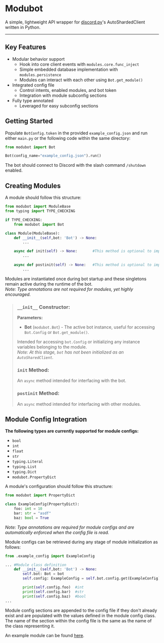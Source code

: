 # Modubot

A simple, lightweight API wrapper for [discord.py](https://github.com/Rapptz/discord.py)'s AutoShardedClient written in Python.

---

## Key Features
- Modular behavior support
    - Hook into core client events with `modules.core.func_inject`
    - Simple embedded database implementation with `modules.persistence`
    - Modules can interact with each other using `Bot.get_module()`
- Integrated config file
    - Control intents, enabled modules, and bot token
    - Integration with module subconfig sections
- Fully type annotated
    - Leveraged for easy subconfig sections

## Getting Started

Populate `BotConfig.token` in the provided `example_config.json` and run either `main.py` or the following code within the same directory:

```py
from modubot import Bot

Bot(config_name="example_config.json").run()
```
The bot should connect to Discord with the slash command `/shutdown` enabled.

## Creating Modules

A module should follow this structure:
```py
from modubot import ModuleBase
from typing import TYPE_CHECKING

if TYPE_CHECKING:
    from modubot import Bot

class Module(ModuleBase):
    def __init__(self,bot: 'Bot') -> None:
        ...

    async def init(self) -> None:       #This method is optional to implement.
        ...
    
    async def postinit(self) -> None:   #This method is optional to implement.
        ...
```
Modules are instantiated once during bot startup and these singletons remain active during the runtime of the bot.  
*Note: Type annotations are not required for modules, yet highly encouraged.*

> ### `__init__` Constructor:
> **Parameters:**
> - **Bot** (`modubot.Bot`) - The active bot instance, useful for accessing `Bot.Config` or `Bot.get_module()`.  
> 
> Intended for accessing `bot.Config` or initializing any instance variables belonging to the module.  
> *Note: At this stage, `bot` has not been initialized as an `AutoSharedClient`.*
>
> ### `init` Method:
> An `async` method intended for interfacing with the bot.
>
> ### `postinit` Method:
> An `async` method intended for interfacing with other modules.

## Module Config Integration
**The following types are currently supported for module configs:**
- `bool`
- `int`
- `float`
- `str`
- `typing.Literal`
- `typing.List`
- `typing.Dict`
- `modubot.PropertyDict`

A module's configuration should follow this structure:
```py
from modubot import PropertyDict

class ExampleConfig(PropertyDict):
    foo: int = 10
    bar: str = "asdf"
    baz: bool = True
```
*Note: Type annotations are required for module configs and are automatically enforced when the config file is read.*

Module configs can be retrieved during any stage of module initialization as follows:
```py
from .example_config import ExampleConfig

... #Module class definition
    def __init__(self,bot: 'Bot') -> None:
        self.bot: Bot = bot
        self.config: ExampleConfig = self.bot.config.get(ExampleConfig)

        print(self.config.foo)  #int
        print(self.config.bar)  #str
        print(self.config.baz)  #bool
...
```
Module config sections are appended to the config file if they don't already exist and are populated with the values defined in the module config class.  The name of the section within the config file is the same as the name of the class representing it.

An example module can be found [here](https://github.com/wow13524/discord-modubot/tree/main/modules/example_module).